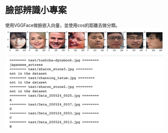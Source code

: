 臉部辨識小專案
=========
使用VGGFace做臉嵌入向量，並使用cos的距離去做分類。
![](https://github.com/alanhc/DLclass/blob/master/week-14/FACE.jpg)
